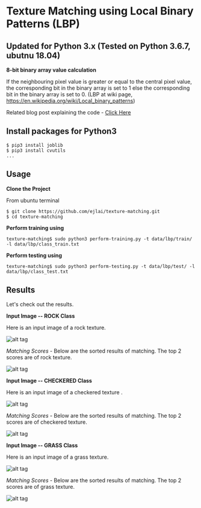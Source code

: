 # Texture Matching using Local Binary Patterns (LBP)

## Updated for Python 3.x (Tested on Python 3.6.7, ubutnu 18.04)

__8-bit binary array value calculation__

If the neighbouring pixel value is greater or equal to the central pixel value, the corresponding bit in the binary array is set to 1 else the corresponding bit in the binary array is set to 0. 
(LBP at wiki page, https://en.wikipedia.org/wiki/Local_binary_patterns)

Related blog post explaining the code - [Click
Here](http://hanzratech.in/2015/05/30/local-binary-patterns.html)

## Install packages for Python3

```
$ pip3 install joblib
$ pip3 install cvutils
...

```

## Usage

__Clone the Project__

From ubuntu terminal
```
$ git clone https://github.com/ejlai/texture-matching.git
$ cd texture-matching

```

__Perform training using__

```
texture-matching$ sudo python3 perform-training.py -t data/lbp/train/ -l data/lbp/class_train.txt

```

__Perform testing using__

```
texture-matching$ sudo python3 perform-testing.py -t data/lbp/test/ -l data/lbp/class_test.txt

```
## Results

Let's check out the results.

__Input Image -- ROCK Class__

Here is an input image of a rock texture.

![alt tag](docs/images/query-image-1.png)

_Matching Scores_ - Below are the sorted results of matching. The top 2 scores are of rock texture.

![alt tag](docs/images/query-image-results-1.png)

__Input Image -- CHECKERED Class__

Here is an input image of a checkered texture .

![alt tag](docs/images/query-image-2.png)

_Matching Scores_ - Below are the sorted results of matching. The top 2 scores are of checkered texture.

![alt tag](docs/images/query-image-results-2.png)

__Input Image -- GRASS Class__

Here is an input image of a grass texture.

![alt tag](docs/images/query-image-3.png)

_Matching Scores_ - Below are the sorted results of matching. The top 2 scores are of grass texture.

![alt tag](docs/images/query-image-results-3.png)

